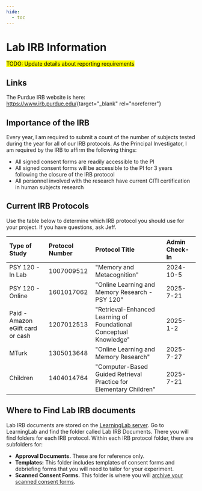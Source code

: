 ```yaml
---
hide:
  - toc
---
```


# Lab IRB Information

<mark>TODO: Update details about reporting requirements</mark>

## Links

The Purdue IRB website is here: <https://www.irb.purdue.edu/>{target="_blank" rel="noreferrer"}

## Importance of the IRB

Every year, I am required to submit a count of the number of subjects tested during the year for all of our IRB protocols. As the Principal Investigator, I am required by the IRB to affirm the following things:

* All signed consent forms are readily accessible to the PI
* All signed consent forms will be accessible to the PI for 3 years following the closure of the IRB protocol
* All personnel involved with the research have current CITI certification in human subjects research

## Current IRB Protocols

Use the table below to determine which IRB protocol you should use for your project. If you have questions, ask Jeff.

| Type of Study                    | Protocol Number | Protocol Title                                                     | Admin Check-In
| :--------------------------------| :-------------- |:------------------------------------------------------------------ |:-----------
| PSY 120 - In Lab                 | 1007009512      | "Memory and Metacognition"                                         | 2024-10-5
| PSY 120 - Online                 | 1601017062      | "Online Learning and Memory Research - PSY 120"                    | 2025-7-21
| Paid - Amazon eGift card or cash | 1207012513      | "Retrieval-Enhanced Learning of Foundational Conceptual Knowledge" | 2025-1-2
| MTurk                            | 1305013648      | "Online Learning and Memory Research"                              | 2025-7-27
| Children                         | 1404014764      | "Computer-Based Guided Retrieval Practice for Elementary Children" | 2025-7-21   

## Where to Find Lab IRB documents

Lab IRB documents are stored on the [LearningLab server](learninglab-shared.md). Go to LearningLab and find the folder called Lab IRB Documents. There you will find folders for each IRB protocol. Within each IRB protocol folder, there are subfolders for:

* **Approval Documents.** These are for reference only.
* **Templates:** This folder includes templates of consent forms and debriefing forms that you will need to tailor for your experiment.
* **Scanned Consent Forms.** This folder is where you will [archive your scanned consent forms](scanning.md).

